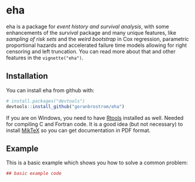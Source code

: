 
<!-- README.md is generated from README.Rmd. Please edit that file -->

# eha

eha is a package for *event history and survival analysis*, with some
enhancements of the *survival* package and many unique features, like
*sampling of risk sets* and the *weird bootstrap* in Cox regression,
parametric proportional hazards and accelerated failure time models
allowing for right censoring and left truncation. You can read more
about that and other features in the `vignette("eha")`.

## Installation

You can install eha from github with:

``` r
# install.packages("devtools")
devtools::install_github("goranbrostrom/eha")
```

If you are on Windows, you need to have
[Rtools](https://cran.r-project.org/bin/windows/Rtools/) installed as
well. Needed for compiling C and Fortran code. It is a good idea (but
not necessary) to install [MikTeX](http://www.miktex.org) so you can get
documentation in PDF format.

## Example

This is a basic example which shows you how to solve a common problem:

``` r
## basic example code
```

